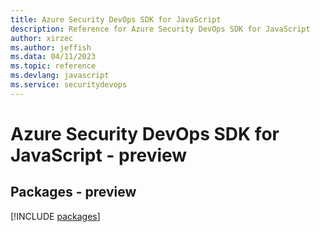 ```yaml
---
title: Azure Security DevOps SDK for JavaScript
description: Reference for Azure Security DevOps SDK for JavaScript
author: xirzec
ms.author: jeffish
ms.data: 04/11/2023
ms.topic: reference
ms.devlang: javascript
ms.service: securitydevops
---
```

# Azure Security DevOps SDK for JavaScript - preview
## Packages - preview
[!INCLUDE [packages](security-devops-index.md)]